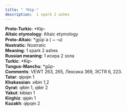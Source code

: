 ```yaml
---
title: " *Kɨp-"
description:  1 spark 2 ashes
---
```


<strong>Proto-Turkic</strong>:  *Kɨp-<br>
<strong>Altaic etymology</strong>:  Altaic etymology<br>
<strong> Proto-Altaic</strong>:  *gi̯ū̀p`a ( ~ -u)<br>
<strong>Nostratic</strong>:  Nostratic<br>
<strong>Meaning</strong>:  1 spark 2 ashes<br>
<strong>Russian meaning</strong>:  1 искра 2 зола<br>
<strong>Turkic</strong>:  *Kɨp-<br>
<strong>Tungus-Manchu</strong>:  *gūp-<br>
<strong>Comments</strong>:  VEWT 263, 265, Лексика 369, ЭСТЯ 6, 223.<br>
<strong>Tatar</strong>:  qɨpqɨn 1<br>
<strong>Khakassian</strong>:  xɨbɨn 1,2<br>
<strong>Oyrat</strong>:  qɨbɨn 1, qɨbɨr 2<br>
<strong>Yakut</strong>:  kɨbɨan 1<br>
<strong>Kirghiz</strong>:  qɨpɨn 1<br>
<strong>Kazakh</strong>:  qɨpqɨn 2<br>


